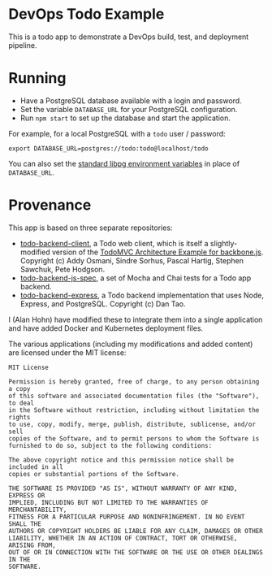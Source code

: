 # DevOps Todo Example

This is a todo app to demonstrate a DevOps build, test, and deployment pipeline.

# Running

* Have a PostgreSQL database available with a login and password.
* Set the variable `DATABASE_URL` for your PostgreSQL configuration.
* Run `npm start` to set up the database and start the application.

For example, for a local PostgreSQL with a `todo` user / password:

```
export DATABASE_URL=postgres://todo:todo@localhost/todo
```

You can also set the [standard libpg environment variables][libpg] in
place of `DATABASE_URL`.

[libpg]:https://www.postgresql.org/docs/9.1/libpq-envars.html

# Provenance

This app is based on three separate repositories:

* [todo-backend-client][client], a Todo web client, which is itself a slightly-modified
  version of the [TodoMVC Architecture Example for backbone.js][todomvc].
  Copyright (c) Addy Osmani, Sindre Sorhus, Pascal Hartig, Stephen Sawchuk, Pete Hodgson.
* [todo-backend-js-spec][spec], a set of Mocha and Chai tests for a Todo app backend.
* [todo-backend-express][back], a Todo backend implementation that uses Node, Express, and
  PostgreSQL. Copyright (c) Dan Tao.

[client]:https://github.com/TodoBackend/todo-backend-client
[todomvc]:https://github.com/tastejs/todomvc/tree/gh-pages/architecture-examples/backbone/js
[spec]:https://github.com/TodoBackend/todo-backend-js-spec
[back]:https://github.com/dtao/todo-backend-express

I (Alan Hohn) have modified these to integrate them into a single application
and have added Docker and Kubernetes deployment files.

The various applications (including my modifications and added content) are
licensed under the MIT license:

```
MIT License

Permission is hereby granted, free of charge, to any person obtaining a copy
of this software and associated documentation files (the "Software"), to deal
in the Software without restriction, including without limitation the rights
to use, copy, modify, merge, publish, distribute, sublicense, and/or sell
copies of the Software, and to permit persons to whom the Software is
furnished to do so, subject to the following conditions:

The above copyright notice and this permission notice shall be included in all
copies or substantial portions of the Software.

THE SOFTWARE IS PROVIDED "AS IS", WITHOUT WARRANTY OF ANY KIND, EXPRESS OR
IMPLIED, INCLUDING BUT NOT LIMITED TO THE WARRANTIES OF MERCHANTABILITY,
FITNESS FOR A PARTICULAR PURPOSE AND NONINFRINGEMENT. IN NO EVENT SHALL THE
AUTHORS OR COPYRIGHT HOLDERS BE LIABLE FOR ANY CLAIM, DAMAGES OR OTHER
LIABILITY, WHETHER IN AN ACTION OF CONTRACT, TORT OR OTHERWISE, ARISING FROM,
OUT OF OR IN CONNECTION WITH THE SOFTWARE OR THE USE OR OTHER DEALINGS IN THE
SOFTWARE.
```
